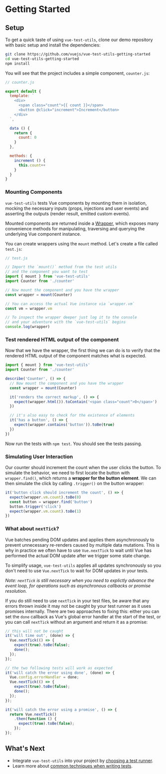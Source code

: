 # Getting Started

## Setup

To get a quick taste of using `vue-test-utils`, clone our demo repository with basic setup and install the dependencies:

``` bash
git clone https://github.com/vuejs/vue-test-utils-getting-started
cd vue-test-utils-getting-started
npm install
```

You will see that the project includes a simple component, `counter.js`:

```js
// counter.js

export default {
  template: `
    <div>
      <span class="count">{{ count }}</span>
      <button @click="increment">Increment</button>
    </div>
  `,

  data () {
    return {
      count: 0
    }
  },

  methods: {
    increment () {
      this.count++
    }
  }
}
```

### Mounting Components

`vue-test-utils` tests Vue components by mounting them in isolation, mocking the necessary inputs (props, injections and user events) and asserting the outputs (render result, emitted custom events).

Mounted components are returned inside a [Wrapper](./api/wrapper.md), which exposes many convenience methods for manipulating, traversing and querying the underlying Vue component instance.

You can create wrappers using the `mount` method. Let's create a file called `test.js`:

```js
// test.js

// Import the `mount()` method from the test utils
// and the component you want to test
import { mount } from 'vue-test-utils'
import Counter from './counter'

// Now mount the component and you have the wrapper
const wrapper = mount(Counter)

// You can access the actual Vue instance via `wrapper.vm`
const vm = wrapper.vm

// To inspect the wrapper deeper just log it to the console
// and your adventure with the `vue-test-utils` begins
console.log(wrapper)
```

### Test rendered HTML output of the component

Now that we have the wrapper, the first thing we can do is to verify that the rendered HTML output of the component matches what is expected.

```js
import { mount } from 'vue-test-utils'
import Counter from './counter'

describe('Counter', () => {
  // Now mount the component and you have the wrapper
  const wrapper = mount(Counter)

  it('renders the correct markup', () => {
    expect(wrapper.html()).toContain('<span class="count">0</span>')
  })

  // it's also easy to check for the existence of elements
  it('has a button', () => {
    expect(wrapper.contains('button')).toBe(true)
  })
})
```

Now run the tests with `npm test`. You should see the tests passing.

### Simulating User Interaction

Our counter should increment the count when the user clicks the button. To simulate the behavior, we need to first locate the button with `wrapper.find()`, which returns a **wrapper for the button element**. We can then simulate the click by calling `.trigger()` on the button wrapper:

```js
it('button click should increment the count', () => {
  expect(wrapper.vm.count).toBe(0)
  const button = wrapper.find('button')
  button.trigger('click')
  expect(wrapper.vm.count).toBe(1)
})
```

### What about `nextTick`?

Vue batches pending DOM updates and applies them asynchronously to prevent unnecessary re-renders caused by multiple data mutations. This is why in practice we often have to use `Vue.nextTick` to wait until Vue has performed the actual DOM update after we trigger some state change.

To simplify usage, `vue-test-utils` applies all updates synchronously so you don't need to use `Vue.nextTick` to wait for DOM updates in your tests.

*Note: `nextTick` is still necessary when you need to explictly advance the event loop, for operations such as asynchronous callbacks or promise resolution.*

If you do still need to use `nextTick` in your test files, be aware that any errors thrown inside it may not be caught by your test runner as it uses promises internally. There are two approaches to fixing this: either you can set the `done` callback as Vue's global error handler at the start of the test, or you can call `nextTick` without an argument and return it as a promise:

```js
// this will not be caught
it('will time out', (done) => {
  Vue.nextTick(() => {
    expect(true).toBe(false);
    done();
  });
});

// the two following tests will work as expected
it('will catch the error using done', (done) => {
  Vue.config.errorHandler = done;
  Vue.nextTick(() => {
    expect(true).toBe(false);
    done();
  });
});

it('will catch the error using a promise', () => {
  return Vue.nextTick()
    .then(function () {
      expect(true).toBe(false);
    });
});
```

## What's Next

- Integrate `vue-test-utils` into your project by [choosing a test runner](./choosing-a-test-runner.md).
- Learn more about [common techniques when writing tests](./common-tips.md).
